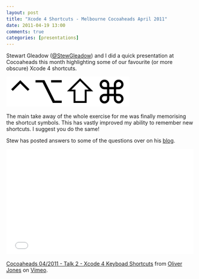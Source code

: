 ```yaml
---
layout: post
title: "Xcode 4 Shortcuts - Melbourne Cocoaheads April 2011"
date: 2011-04-19 13:00
comments: true
categories: [presentations]
---
```


Stewart Gleadow ([@StewGleadow][1]) and I did a quick presentation at Cocoaheads this month highlighting some of our favourite (or more obscure) Xcode 4 shortcuts.

<img class="center" src="/images//CntrlOptnShftCmd_sm.png" title="The Control, Option, Shift and Command symbols" alt="The Control, Option, Shift and Command symbols">

The main take away of the whole exercise for me was finally memorising the shortcut symbols. This has vastly improved my ability to remember new shortcuts. I suggest you do the same!

Stew has posted answers to some of the questions over on his [blog][2].

<iframe src="//player.vimeo.com/video/22598371" width="500" height="281" frameborder="0" webkitallowfullscreen mozallowfullscreen allowfullscreen></iframe> <p><a href="http://vimeo.com/22598371">Cocoaheads 04/2011 - Talk 2 - Xcode 4 Keyboad Shortcuts</a> from <a href="http://vimeo.com/oliverjones">Oliver Jones</a> on <a href="https://vimeo.com">Vimeo</a>.</p>

[1]: http://twitter.com/StewGleadow "Stew Gleadow on Twitter"
[2]: http://www.stewgleadow.com/blog/2011/04/19/xcode-4-shortcuts-lightning-talk/

